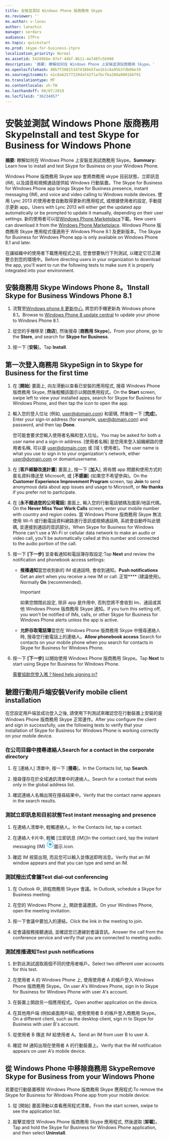 ```yaml
---
title: 安裝並測試 Windows Phone 版商務用 Skype
ms.reviewer: ''
ms.author: v-lanac
author: lanachin
manager: serdars
audience: ITPro
ms.topic: quickstart
ms.prod: skype-for-business-itpro
localization_priority: Normal
ms.assetid: 54289bbe-97e7-44bf-8611-4e740fc5b998
description: '摘要: 瞭解如何在 Windows Phone 上安裝並測試商務用 Skype。'
ms.openlocfilehash: 80b7f208153474380e5fae1b1c8a95b3fdb06e39
ms.sourcegitcommit: e1c8a62577229daf42f1a7bcfba268a9001bb791
ms.translationtype: MT
ms.contentlocale: zh-TW
ms.lasthandoff: 08/07/2019
ms.locfileid: "36234857"
---
```

# <a name="install-and-test-skype-for-business-for-windows-phone"></a><span data-ttu-id="716c0-103">安裝並測試 Windows Phone 版商務用 Skype</span><span class="sxs-lookup"><span data-stu-id="716c0-103">Install and test Skype for Business for Windows Phone</span></span>
 
<span data-ttu-id="716c0-104">**摘要:** 瞭解如何在 Windows Phone 上安裝並測試商務用 Skype。</span><span class="sxs-lookup"><span data-stu-id="716c0-104">**Summary:** Learn how to install and test Skype for Business on your Windows Phone.</span></span>
  
<span data-ttu-id="716c0-105">Windows Phone 版商務用 Skype app 會將商務用 skype 目前狀態、立即訊息 (IM), 以及語音和視頻通話提供給 Windows 行動裝置。</span><span class="sxs-lookup"><span data-stu-id="716c0-105">The Skype for Business for Windows Phone app brings Skype for Business presence, instant messaging (IM), and voice and video calling to Windows mobile devices.</span></span> <span data-ttu-id="716c0-106">使用 Lync 2013 的使用者會自動取得更新的應用程式, 或根據使用者的設定, 手動提示更新 app。</span><span class="sxs-lookup"><span data-stu-id="716c0-106">Users with Lync 2013 will either get the updated app automatically or be prompted to update it manually, depending on their user settings.</span></span> <span data-ttu-id="716c0-107">新的使用者可以從[Windows Phone Marketplace](https://go.microsoft.com/fwlink/p/?linkid=231901)下載。</span><span class="sxs-lookup"><span data-stu-id="716c0-107">New users can download it from the [Windows Phone Marketplace](https://go.microsoft.com/fwlink/p/?linkid=231901).</span></span> <span data-ttu-id="716c0-108">Windows Phone 版商務用 Skype 應用程式僅適用于 Windows Phone 8.1 及更新版本。</span><span class="sxs-lookup"><span data-stu-id="716c0-108">The Skype for Business for Windows Phone app is only available on Windows Phone 8.1 and later.</span></span>
  
<span data-ttu-id="716c0-109">在讓組織中的使用者下載應用程式之前, 您會想要執行下列測試, 以確定它已正確整合到您的環境中。</span><span class="sxs-lookup"><span data-stu-id="716c0-109">Before directing users in your organization to download the app, you'll want to run the following tests to make sure it is properly integrated into your environment.</span></span> 
  
## <a name="install-skype-for-business-windows-phone-81"></a><span data-ttu-id="716c0-110">安裝商務用 Skype Windows Phone 8。1</span><span class="sxs-lookup"><span data-stu-id="716c0-110">Install Skype for Business Windows Phone 8.1</span></span>

1. <span data-ttu-id="716c0-111">流覽至[Windows phone 8 更新中心](https://www.windowsphone.com/en-us/how-to/wp8/update-central), 將您的手機更新為 Windows phone 8.1。</span><span class="sxs-lookup"><span data-stu-id="716c0-111">Browse to [Windows Phone 8 update central](https://www.windowsphone.com/en-us/how-to/wp8/update-central) to update your phone to Windows Phone 8.1.</span></span>
    
2. <span data-ttu-id="716c0-112">從您的手機移至 [**商店**], 然後搜尋 [**商務用 Skype**]。</span><span class="sxs-lookup"><span data-stu-id="716c0-112">From your phone, go to the **Store**, and search for **Skype for Business**.</span></span>
    
3. <span data-ttu-id="716c0-113">按一下 [**安裝**]。</span><span class="sxs-lookup"><span data-stu-id="716c0-113">Tap **Install**.</span></span> 
    
## <a name="sign-in-to-skype-for-business-for-the-first-time"></a><span data-ttu-id="716c0-114">第一次登入商務用 Skype</span><span class="sxs-lookup"><span data-stu-id="716c0-114">Sign in to Skype for Business for the first time</span></span>

1. <span data-ttu-id="716c0-115">在 [**開始**] 畫面上, 向左滑動以查看已安裝的應用程式, 搜尋 Windows Phone 版商務用 Skype, 然後輕觸該圖示以開啟應用程式。</span><span class="sxs-lookup"><span data-stu-id="716c0-115">On the **Start** screen, swipe left to view your installed apps, search for Skype for Business for Windows Phone, and then tap the icon to open the app.</span></span>
    
2. <span data-ttu-id="716c0-116">輸入您的登入位址 (例如, user@domain.com) 和密碼, 然後按一下 [**完成**]。</span><span class="sxs-lookup"><span data-stu-id="716c0-116">Enter your sign-in address (for example, user@domain.com) and password, and then tap **Done**.</span></span>
    
     <span data-ttu-id="716c0-117">您可能會要求您輸入使用者名稱和登入位址。</span><span class="sxs-lookup"><span data-stu-id="716c0-117">You may be asked for both a user name and a sign-in address.</span></span> <span data-ttu-id="716c0-118">[使用者名稱] 是您用來登入組織網路的使用者名稱, 可以是 user@domain.com 或 [域 \ 使用者]。</span><span class="sxs-lookup"><span data-stu-id="716c0-118">The user name is what you use to sign in to your organization's network, either user@domain.com or domain\username.</span></span>
    
3. <span data-ttu-id="716c0-119">在 [**客戶經驗改進計畫**] 畫面上, 按一下 [**加入**], 將有關 app 問題和使用方式的匿名資料傳送至 Microsoft, 或 [**不感謝**] (如果您不希望參與)。</span><span class="sxs-lookup"><span data-stu-id="716c0-119">On the **Customer Experience Improvement Program** screen, tap **Join** to send anonymous data about app issues and usage to Microsoft, or **No thanks** if you prefer not to participate.</span></span>
    
4. <span data-ttu-id="716c0-120">在 [**永不錯過您的公司電話**] 畫面上, 輸入您的行動電話號碼及國家/地區代碼。</span><span class="sxs-lookup"><span data-stu-id="716c0-120">On the **Never Miss Your Work Calls** screen, enter your mobile number with country and region codes.</span></span> <span data-ttu-id="716c0-121">當 Windows Phone 版商務用 Skype 無法使用 Wi-fi 或行動電話資料網路進行音訊或視頻通話時, 系統會自動呼叫此號碼, 並連接到通話的音訊部分。</span><span class="sxs-lookup"><span data-stu-id="716c0-121">When Skype for Business for Windows Phone can't use a Wi-Fi or cellular data network to make an audio or video call, you'll be automatically called at this number and connected to the audio portion of the call.</span></span>
    
5. <span data-ttu-id="716c0-122">按一下 **[下一步]** 並查看通知和電話簿存取設定:</span><span class="sxs-lookup"><span data-stu-id="716c0-122">Tap **Next** and review the notification and phonebook access settings:</span></span>
    
   - <span data-ttu-id="716c0-123">**推播通知**當您收到新的 IM 或通話時, 會收到通知。</span><span class="sxs-lookup"><span data-stu-id="716c0-123">**Push notifications** Get an alert when you receive a new IM or call.</span></span> <span data-ttu-id="716c0-124">正常\*\*\*\* (建議使用)。</span><span class="sxs-lookup"><span data-stu-id="716c0-124">Normally **On** (recommended).</span></span>
    
     > [!IMPORTANT]
     > <span data-ttu-id="716c0-125">如果您關閉此設定, 除非 app 是作用中, 否則您將不會收到 Im、通話或其他 Windows Phone 版商務用 Skype 通知。</span><span class="sxs-lookup"><span data-stu-id="716c0-125">If you turn this setting off, you won't be notified of IMs, calls, or other Skype for Business for Windows Phone alerts unless the app is active.</span></span> 
  
   - <span data-ttu-id="716c0-126">**允許存取電話簿**當您在 Windows Phone 版商務用 Skype 中搜尋連絡人時, 搜尋您行動電話上的連絡人。</span><span class="sxs-lookup"><span data-stu-id="716c0-126">**Allow phonebook access** Search for contacts on your mobile phone when you search for contacts in Skype for Business for Windows Phone.</span></span>
    
6. <span data-ttu-id="716c0-127">按一下 **[下一步]** 以開始使用 Windows Phone 版商務用 Skype。</span><span class="sxs-lookup"><span data-stu-id="716c0-127">Tap **Next** to start using Skype for Business for Windows Phone.</span></span>
    
    [<span data-ttu-id="716c0-128">需要協助您登入嗎？</span><span class="sxs-lookup"><span data-stu-id="716c0-128">Need help signing in?</span></span>](https://support.office.com/article/6b827683-ad55-471a-bd4b-3d4ec098bf75)
    
## <a name="verify-mobile-client-installation"></a><span data-ttu-id="716c0-129">驗證行動用戶端安裝</span><span class="sxs-lookup"><span data-stu-id="716c0-129">Verify mobile client installation</span></span>

<span data-ttu-id="716c0-130">在您設定用戶端並成功登入之後, 請使用下列測試來確認您在行動裝置上安裝的是 Windows Phone 版商務用 Skype 正常運作。</span><span class="sxs-lookup"><span data-stu-id="716c0-130">After you configure the client and sign in successfully, use the following tests to verify that your installation of Skype for Business for Windows Phone is working correctly on your mobile device.</span></span>
  
### <a name="search-for-a-contact-in-the-corporate-directory"></a><span data-ttu-id="716c0-131">在公司目錄中搜尋連絡人</span><span class="sxs-lookup"><span data-stu-id="716c0-131">Search for a contact in the corporate directory</span></span>

1. <span data-ttu-id="716c0-132">在 [連絡人] 清單中, 按一下 [**搜尋**]。</span><span class="sxs-lookup"><span data-stu-id="716c0-132">In the Contacts list, tap **Search**.</span></span>
    
2. <span data-ttu-id="716c0-133">搜尋僅存在於全域通訊清單中的連絡人。</span><span class="sxs-lookup"><span data-stu-id="716c0-133">Search for a contact that exists only in the global address list.</span></span>
    
3. <span data-ttu-id="716c0-134">確認連絡人名稱出現在搜尋結果中。</span><span class="sxs-lookup"><span data-stu-id="716c0-134">Verify that the contact name appears in the search results.</span></span>
    
### <a name="test-instant-messaging-and-presence"></a><span data-ttu-id="716c0-135">測試立即訊息和目前狀態</span><span class="sxs-lookup"><span data-stu-id="716c0-135">Test instant messaging and presence</span></span>

1. <span data-ttu-id="716c0-136">在連絡人清單中, 輕觸連絡人。</span><span class="sxs-lookup"><span data-stu-id="716c0-136">In the Contacts list, tap a contact.</span></span>
    
2. <span data-ttu-id="716c0-137">在連絡人卡片中, 輕觸 [立即訊息 (IM)]</span><span class="sxs-lookup"><span data-stu-id="716c0-137">In the contact card, tap the instant messaging (IM)</span></span> ![商務用 Skype 中立即訊息的圖示](../../media/90f8d5fa-7968-4ef7-bf5b-dddf9b893905.png)<span data-ttu-id="716c0-139">圖示.</span><span class="sxs-lookup"><span data-stu-id="716c0-139">icon.</span></span>
    
3. <span data-ttu-id="716c0-140">確認 IM 視窗出現, 而且您可以輸入並傳送即時消息。</span><span class="sxs-lookup"><span data-stu-id="716c0-140">Verify that an IM window appears and that you can type and send an IM.</span></span>
    
### <a name="test-dial-out-conferencing"></a><span data-ttu-id="716c0-141">測試撥出式會議</span><span class="sxs-lookup"><span data-stu-id="716c0-141">Test dial-out conferencing</span></span>

1. <span data-ttu-id="716c0-142">在 Outlook 中, 排程商務用 Skype 會議。</span><span class="sxs-lookup"><span data-stu-id="716c0-142">In Outlook, schedule a Skype for Business meeting.</span></span>
    
2. <span data-ttu-id="716c0-143">在您的 Windows Phone 上, 開啟會議邀請。</span><span class="sxs-lookup"><span data-stu-id="716c0-143">On your Windows Phone, open the meeting invitation.</span></span>
    
3. <span data-ttu-id="716c0-144">按一下會議中要加入的連結。</span><span class="sxs-lookup"><span data-stu-id="716c0-144">Click the link in the meeting to join.</span></span>
    
4. <span data-ttu-id="716c0-145">從會議服務接聽通話, 並確認您已連線到會議音訊。</span><span class="sxs-lookup"><span data-stu-id="716c0-145">Answer the call from the conference service and verify that you are connected to meeting audio.</span></span>
    
### <a name="test-push-notifications"></a><span data-ttu-id="716c0-146">測試推播通知</span><span class="sxs-lookup"><span data-stu-id="716c0-146">Test push notifications</span></span>

1. <span data-ttu-id="716c0-147">針對此測試選取兩個不同的使用者帳戶。</span><span class="sxs-lookup"><span data-stu-id="716c0-147">Select two different user accounts for this test.</span></span> 
    
2. <span data-ttu-id="716c0-148">在使用者 A 的 Windows Phone 上, 使用使用者 A 的帳戶登入 Windows Phone 版商務用 Skype。</span><span class="sxs-lookup"><span data-stu-id="716c0-148">On user A's Windows Phone, sign in to Skype for Business for Windows Phone with user A's account.</span></span>
    
3. <span data-ttu-id="716c0-149">在裝置上開啟另一個應用程式。</span><span class="sxs-lookup"><span data-stu-id="716c0-149">Open another application on the device.</span></span>
    
4. <span data-ttu-id="716c0-150">在其他用戶端 (例如桌面用戶端), 使用使用者 B 的帳戶登入商務用 Skype。</span><span class="sxs-lookup"><span data-stu-id="716c0-150">On a different client, such as the desktop client, sign in to Skype for Business with user B's account.</span></span>
    
5. <span data-ttu-id="716c0-151">從使用者 B 傳送 IM 給使用者 A。</span><span class="sxs-lookup"><span data-stu-id="716c0-151">Send an IM from user B to user A.</span></span>
    
6. <span data-ttu-id="716c0-152">確認 IM 通知出現在使用者 A 的行動裝置上。</span><span class="sxs-lookup"><span data-stu-id="716c0-152">Verify that the IM notification appears on user A's mobile device.</span></span>
    
## <a name="remove-skype-for-business-from-your-windows-phone"></a><span data-ttu-id="716c0-153">從 Windows Phone 中移除商務用 Skype</span><span class="sxs-lookup"><span data-stu-id="716c0-153">Remove Skype for Business from your Windows Phone</span></span>

<span data-ttu-id="716c0-154">若要從行動裝置移除 Windows Phone 版商務用 Skype 應用程式:</span><span class="sxs-lookup"><span data-stu-id="716c0-154">To remove the Skype for Business for Windows Phone app from your mobile device:</span></span> 
  
1. <span data-ttu-id="716c0-155">從 [開始] 畫面滑動以查看應用程式清單。</span><span class="sxs-lookup"><span data-stu-id="716c0-155">From the start screen, swipe to see the application list.</span></span> 
    
2. <span data-ttu-id="716c0-156">敲擊並按住 Windows Phone 版商務用 Skype 應用程式, 然後選取 [**卸載**]。</span><span class="sxs-lookup"><span data-stu-id="716c0-156">Tap and hold the Skype for Business for Windows Phone application, and then select **Uninstall**.</span></span>
    


